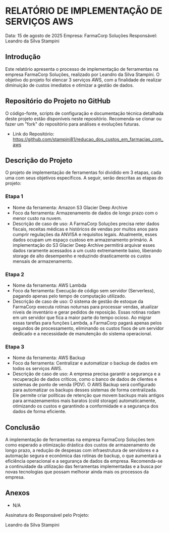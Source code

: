 # RELATÓRIO DE IMPLEMENTAÇÃO DE SERVIÇOS AWS

Data: 15 de agosto de 2025
Empresa: FarmaCorp Soluções
Responsável: Leandro da Silva Stampini

## Introdução
Este relatório apresenta o processo de implementação de ferramentas na empresa FarmaCorp Soluções, realizado por Leandro da Silva Stampini. O objetivo do projeto foi elencar 3 serviços AWS, com a finalidade de realizar diminuição de custos imediatos e otimizar a gestão de dados.

## Repositório do Projeto no GitHub
O código-fonte, scripts de configuração e documentação técnica detalhada deste projeto estão disponíveis neste repositório. Recomenda-se clonar ou fazer um "fork" do repositório para análises e evoluções futuras.

- Link do Repositório: https://github.com/stampini81/reducao_dos_custos_em_farmacias_com_aws

## Descrição do Projeto
O projeto de implementação de ferramentas foi dividido em 3 etapas, cada uma com seus objetivos específicos. A seguir, serão descritas as etapas do projeto:

### Etapa 1
- Nome da ferramenta: Amazon S3 Glacier Deep Archive
- Foco da ferramenta: Armazenamento de dados de longo prazo com o menor custo na nuvem.
- Descrição de caso de uso: A FarmaCorp Soluções precisa reter dados fiscais, receitas médicas e históricos de vendas por muitos anos para cumprir regulações da ANVISA e requisitos legais. Atualmente, esses dados ocupam um espaço custoso em armazenamento primário. A implementação do S3 Glacier Deep Archive permitirá arquivar esses dados raramente acessados a um custo extremamente baixo, liberando storage de alto desempenho e reduzindo drasticamente os custos mensais de armazenamento.

### Etapa 2
- Nome da ferramenta: AWS Lambda
- Foco da ferramenta: Execução de código sem servidor (Serverless), pagando apenas pelo tempo de computação utilizado.
- Descrição de caso de uso: O sistema de gestão de estoque da FarmaCorp executa rotinas noturnas para processar vendas, atualizar níveis de inventário e gerar pedidos de reposição. Essas rotinas rodam em um servidor que fica a maior parte do tempo ocioso. Ao migrar essas tarefas para funções Lambda, a FarmaCorp pagará apenas pelos segundos de processamento, eliminando os custos fixos de um servidor dedicado e a necessidade de manutenção do sistema operacional.

### Etapa 3
- Nome da ferramenta: AWS Backup
- Foco da ferramenta: Centralizar e automatizar o backup de dados em todos os serviços AWS.
- Descrição de caso de uso: A empresa precisa garantir a segurança e a recuperação de dados críticos, como o banco de dados de clientes e sistemas de ponto de venda (PDV). O AWS Backup será configurado para automatizar os backups desses sistemas de forma centralizada. Ele permite criar políticas de retenção que movem backups mais antigos para armazenamentos mais baratos (cold storage) automaticamente, otimizando os custos e garantindo a conformidade e a segurança dos dados de forma eficiente.

## Conclusão
A implementação de ferramentas na empresa FarmaCorp Soluções tem como esperado a otimização drástica dos custos de armazenamento de longo prazo, a redução de despesas com infraestrutura de servidores e a automação segura e econômica das rotinas de backup, o que aumentará a eficiência operacional e a segurança de dados da empresa. Recomenda-se a continuidade da utilização das ferramentas implementadas e a busca por novas tecnologias que possam melhorar ainda mais os processos da empresa.

## Anexos
- N/A

Assinatura do Responsável pelo Projeto:

Leandro da Silva Stampini
